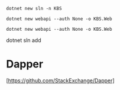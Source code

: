 ```
dotnet new sln -n KBS
```

```
dotnet new webapi --auth None -o KBS.Web
```

```
dotnet new webapi --auth None -o KBS.Web
```

dotnet sln add


# Dapper 

[https://github.com/StackExchange/Dapper]